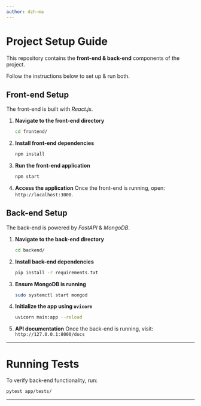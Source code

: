 ```yaml
---
author: dzh-ma
---
```


# Project Setup Guide

This repository contains the **front-end & back-end** components of the project.

Follow the instructions below to set up & run both.

## Front-end Setup

The front-end is built with *React.js*.

1. **Navigate to the front-end directory**
   ```bash
   cd frontend/
   ```

2. **Install front-end dependencies**
   ```bash
   npm install
   ```

3. **Run the front-end application**
   ```bash
   npm start
   ```

4. **Access the application**
    Once the front-end is running, open: `http://localhost:3000`.

## Back-end Setup

The back-end is powered by *FastAPI* & *MongoDB*.

1. **Navigate to the back-end directory**
    ```bash
    cd backend/
    ```

2. **Install back-end dependencies**
    ```bash
    pip install -r requirements.txt
    ```

3. **Ensure MongoDB is running**
    ```bash
    sudo systemctl start mongod
    ```

4. **Initialize the app using `uvicorn`**
    ```bash
    uvicorn main:app --reload 
    ```

5. **API documentation**
    Once the back-end is running, visit: `http://127.0.0.1:8000/docs`

---

# Running Tests

To verify back-end functionality, run:
```bash
pytest app/tests/
```

---
